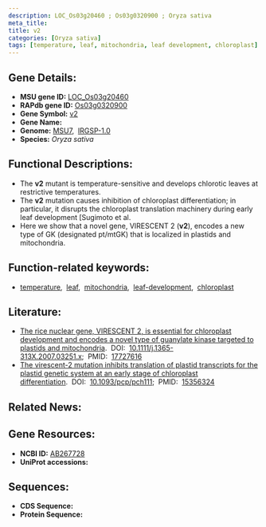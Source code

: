 ```yaml
---
description: LOC_Os03g20460 ; Os03g0320900 ; Oryza sativa
meta_title:
title: v2
categories: [Oryza sativa]
tags: [temperature, leaf, mitochondria, leaf development, chloroplast]
---
```


## Gene Details:
- **MSU gene ID:** [LOC_Os03g20460](http://rice.uga.edu/cgi-bin/ORF_infopage.cgi?orf=LOC_Os03g20460)  
- **RAPdb gene ID:** [Os03g0320900](https://rapdb.dna.affrc.go.jp/locus/?name=Os03g0320900)  
- **Gene Symbol:** <u>v2</u>
- **Gene Name:**
- **Genome:**  [MSU7](http://rice.uga.edu/),&nbsp;&nbsp;[IRGSP-1.0](https://rapdb.dna.affrc.go.jp/download/irgsp1.html)
- **Species:** *Oryza sativa*

## Functional Descriptions:
   - The **v2** mutant is temperature-sensitive and develops chlorotic leaves at restrictive temperatures.
   - The **v2** mutation causes inhibition of chloroplast differentiation; in particular, it disrupts the chloroplast translation machinery during early leaf development [Sugimoto et al.
   - Here we show that a novel gene, VIRESCENT 2 (**v2**), encodes a new type of GK (designated pt/mtGK) that is localized in plastids and mitochondria.

## Function-related keywords:
   - [temperature](/tags/temperature/),&nbsp;&nbsp;[leaf](/tags/leaf/),&nbsp;&nbsp;[mitochondria](/tags/mitochondria/),&nbsp;&nbsp;[leaf-development](/tags/leaf-development/),&nbsp;&nbsp;[chloroplast](/tags/chloroplast/)

## Literature:
   - [The rice nuclear gene, VIRESCENT 2, is essential for chloroplast development and encodes a novel type of guanylate kinase targeted to plastids and mitochondria](https://www.doi.org/10.1111/j.1365-313X.2007.03251.x).&nbsp;&nbsp;DOI:&nbsp;&nbsp;[10.1111/j.1365-313X.2007.03251.x](https://www.doi.org/10.1111/j.1365-313X.2007.03251.x);&nbsp;&nbsp;PMID:&nbsp;&nbsp;[17727616](https://pubmed.ncbi.nlm.nih.gov/17727616/)
   - [The virescent-2 mutation inhibits translation of plastid transcripts for the plastid genetic system at an early stage of chloroplast differentiation](https://www.doi.org/10.1093/pcp/pch111).&nbsp;&nbsp;DOI:&nbsp;&nbsp;[10.1093/pcp/pch111](https://www.doi.org/10.1093/pcp/pch111);&nbsp;&nbsp;PMID:&nbsp;&nbsp;[15356324](https://pubmed.ncbi.nlm.nih.gov/15356324/)

## Related News:

## Gene Resources:
- **NCBI ID:**  [AB267728](http://www.ncbi.nlm.nih.gov/nuccore/AB267728)
- **UniProt accessions:** [](https://www.uniprot.org/uniprotkb//entry)

## Sequences:
- **CDS Sequence:**
- **Protein Sequence:**
